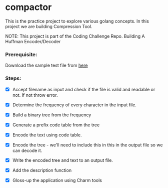 # compactor

This is the practice project to explore various golang concepts. In this project we are building Compression Tool.

NOTE: This project is part of the Coding Challenge Repo. Building A Huffman Encoder/Decoder

### Prerequisite:

Download the sample test file from [here](https://www.gutenberg.org/files/135/135-0.txt)

### Steps:

- [x] Accept filename as input and check if the file is valid and readable or not. If not throw error.

- [x] Determine the frequency of every character in the input file.

- [x] Build a binary tree from the frequency

- [x] Generate a prefix code table from the tree

- [x] Encode the text using code table.

- [x] Encode the tree - we'll need to include this in this in the output file so we can decode it.

- [x] Write the encoded tree and text to an output file.

- [x] Add the description function

- [x] Gloss-up the application using Charm tools
